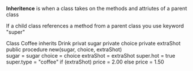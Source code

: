 **Inheritence** is when a class takes on the methods and attriutes of a parent class

If a child class references a method from a parent class you use keyword "super" 

Class Coffee inherits Drink
    privat sugar
    private choice
    private extraShot
    public procedure new(sugar, choice, extraShot)  
    sugar = sugar
    choice = choice
    extraShot = extraShot
    super.hot = true
    super.type = "coffee"
    if (extraShot) 
        price = 2.00
    else 
        price = 1.50

        